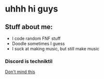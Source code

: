 # uhhh hi guys

## Stuff about me:
* I code random FNF stuff
* Doodle sometimes I guess
* I suck at making music, but still make music

### Discord is techniktil









[Don't mind this](https://github.com/TechnikTil/TechnikTil/blob/main/NeverGonnaGiveYouUp.txt)

